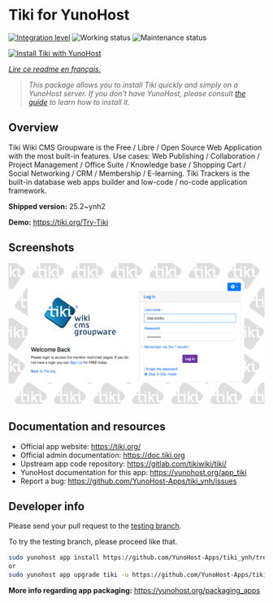 <!--
N.B.: This README was automatically generated by https://github.com/YunoHost/apps/tree/master/tools/README-generator
It shall NOT be edited by hand.
-->

# Tiki for YunoHost

[![Integration level](https://dash.yunohost.org/integration/tiki.svg)](https://dash.yunohost.org/appci/app/tiki) ![Working status](https://ci-apps.yunohost.org/ci/badges/tiki.status.svg) ![Maintenance status](https://ci-apps.yunohost.org/ci/badges/tiki.maintain.svg)

[![Install Tiki with YunoHost](https://install-app.yunohost.org/install-with-yunohost.svg)](https://install-app.yunohost.org/?app=tiki)

*[Lire ce readme en français.](./README_fr.md)*

> *This package allows you to install Tiki quickly and simply on a YunoHost server.
If you don't have YunoHost, please consult [the guide](https://yunohost.org/#/install) to learn how to install it.*

## Overview

Tiki Wiki CMS Groupware is the Free / Libre / Open Source Web Application with the most built-in features. Use cases: Web Publishing / Collaboration / Project Management / Office Suite / Knowledge base / Shopping Cart / Social Networking / CRM / Membership / E-learning. Tiki Trackers is the built-in database web apps builder and low-code / no-code application framework.


**Shipped version:** 25.2~ynh2

**Demo:** https://tiki.org/Try-Tiki

## Screenshots

![Screenshot of Tiki](./doc/screenshots/Screenshot.png)

## Documentation and resources

* Official app website: <https://tiki.org/>
* Official admin documentation: <https://doc.tiki.org>
* Upstream app code repository: <https://gitlab.com/tikiwiki/tiki/>
* YunoHost documentation for this app: <https://yunohost.org/app_tiki>
* Report a bug: <https://github.com/YunoHost-Apps/tiki_ynh/issues>

## Developer info

Please send your pull request to the [testing branch](https://github.com/YunoHost-Apps/tiki_ynh/tree/testing).

To try the testing branch, please proceed like that.

``` bash
sudo yunohost app install https://github.com/YunoHost-Apps/tiki_ynh/tree/testing --debug
or
sudo yunohost app upgrade tiki -u https://github.com/YunoHost-Apps/tiki_ynh/tree/testing --debug
```

**More info regarding app packaging:** <https://yunohost.org/packaging_apps>
